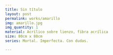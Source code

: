 ```yaml
---
title: Sin título
layout: post
permalink: works/amarillo
img: amarillo.jpg
img_quantity: 1
material: Acrílico sobre lienzo, fibra acrílica
size: 80cm x 80cm
series: Mortal. Imperfecta. Con dudas.

---
```

